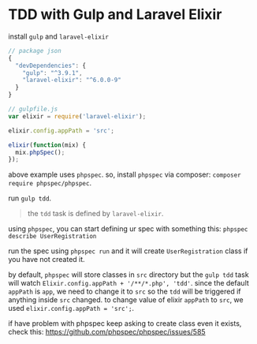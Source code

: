 # TDD with Gulp and Laravel Elixir

install `gulp` and `laravel-elixir`
```js
// package json
{
  "devDependencies": {
    "gulp": "^3.9.1",
    "laravel-elixir": "^6.0.0-9"
  }
}
```

```js
// gulpfile.js
var elixir = require('laravel-elixir');

elixir.config.appPath = 'src';

elixir(function(mix) {
  mix.phpSpec();
});
```

above example uses `phpspec`. so, install `phpspec` via composer: `composer require phpspec/phpspec`.

run `gulp tdd`.

> the `tdd` task is defined by `laravel-elixir`.

using `phpspec`, you can start defining ur spec with something this: `phpspec describe UserRegistration`

run the spec using `phpspec run` and it will create `UserRegistration` class if you have not created it.

by default, `phpspec` will store classes in `src` directory but the `gulp tdd` task will watch `Elixir.config.appPath + '/**/*.php', 'tdd'`. since the default `appPath` is `app`, we need to change it to `src` so the `tdd` will be triggered if anything inside `src` changed. to change value of elixir `appPath` to `src`, we used `elixir.config.appPath = 'src';`.

if have problem with phpspec keep asking to create class even it exists, check this: https://github.com/phpspec/phpspec/issues/585
